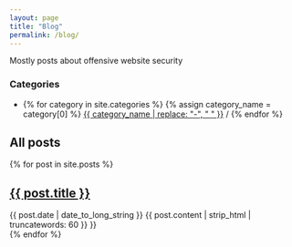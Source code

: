 ```yaml
---
layout: page
title: "Blog"
permalink: /blog/
---
```


Mostly posts about offensive website security

### Categories

<div>
	<ul>
		<li>
	{% for category in site.categories %}
	  {% assign category_name = category[0] %}
	    <a href="{{ site.baseurl }}/blog/category/{{ category_name | slugify }}/">{{ category_name | replace: "-", " " }}</a> /
	{% endfor %}
		</li>
	</ul>
</div>

<!-- #### Tags

<div>
	<ul>
	{% for tag in site.tags %}
	  {% assign tag_name = tag[0] %}
	  <li>
	    <a href="/tag/{{ tag_name | slugify }}/">{{ tag_name | replace: "-", " " }}</a>
	  </li>
	{% endfor %}
	</ul>
</div> -->

## All posts

{% for post in site.posts %}
<article>
  <h2>
    <a href="{{ post.url }}">
      {{ post.title }}
    </a>
  </h2>
  <time datetime="{{ post.date | date: "%Y-%m-%d" }}">{{ post.date | date_to_long_string }}</time>
  {{ post.content | strip_html | truncatewords: 60 }} }}
</article>
{% endfor %}

